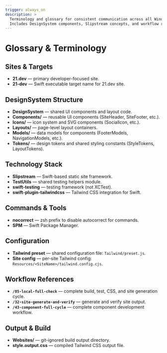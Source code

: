 ```yaml
---
trigger: always_on
description: >
  Terminology and glossary for consistent communication across all Windsurf tasks.
  Includes DesignSystem components, Slipstream concepts, and workflow references.
---
```


# Glossary & Terminology

## Sites & Targets
- **21.dev** — primary developer-focused site.
- **21-dev** — Swift executable target name for 21.dev site.

## DesignSystem Structure
- **DesignSystem** — shared UI components and layout code.
- **Components/** — reusable UI components (SiteHeader, SiteFooter, etc.).
- **Icons/** — icon system and SVG components (SocialIcon, etc.).
- **Layouts/** — page-level layout containers.
- **Models/** — data models for components (FooterModels, NavigationModels, etc.).
- **Tokens/** — design tokens and shared styling constants (StyleTokens, LayoutTokens).

## Technology Stack
- **Slipstream** — Swift-based static site framework.
- **TestUtils** — shared testing helpers module.
- **swift-testing** — testing framework (not XCTest).
- **swift-plugin-tailwindcss** — Tailwind CSS integration for Swift.

## Commands & Tools
- **nocorrect** — zsh prefix to disable autocorrect for commands.
- **SPM** — Swift Package Manager.

## Configuration
- **Tailwind preset** — shared configuration file: `Tailwind/preset.js`.
- **Site config** — per-site Tailwind config: `Resources/<SiteName>/tailwind.config.cjs`.

## Workflow References
- **`/85-local-full-check`** — complete build, test, CSS, and site generation cycle.
- **`/32-site-generate-and-verify`** — generate and verify site output.
- **`/43-component-full-cycle`** — complete component development workflow.

## Output & Build
- **Websites/** — git-ignored build output directory.
- **style.output.css** — compiled Tailwind CSS output file.
